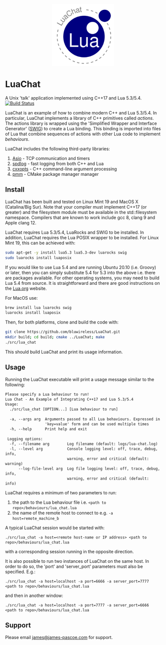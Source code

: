 <p align="center">
  <a href="http://lua.org">
    <img src="third_party/lua.org/lua-chat-logo.png" width=200>
  </a>
</p>

# LuaChat

A Unix 'talk' application implemented using C++17 and Lua 5.3/5.4. [![Build Status](
https://travis-ci.org/bluwireless/LuaChat.svg?branch=master)](
https://travis-ci.org/bluwireless/LuaChat)

LuaChat is an example of how to combine modern C++ and Lua 5.3/5.4. In particular, LuaChat
implements a library of C++ primitives called *actions*. The actions library is
wrapped using the 'Simplified Wrapper and Interface Generator' ([SWIG](http://swig.org))
to create a Lua binding. This binding is imported into files of Lua that combine
sequences of actions with other Lua code to implement *behaviours*.

LuaChat includes the following third-party libraries:

1. [Asio](https://think-async.com/Asio/) - TCP communication and timers
2. [spdlog](https://github.com/gabime/spdlog) - fast logging from both C++ and Lua
3. [cxxopts](https://github.com/jarro2783/cxxopts) - C++ command-line argument processing
4. [pmm](https://github.com/vector-of-bool/pmm) - CMake package manager manager

## Install

LuaChat has been built and tested on Linux Mint 19 and MacOS X (Catalina/Big Sur). Note
that your compiler must implement C++17 (or greater) and the filesystem module must
be available in the std::filesystem namespace. Compilers that are known to work
include gcc 8, clang 9 and Apple clang 12.

LuaChat requires Lua 5.3/5.4, LuaRocks and SWIG to be installed. In addition, LuaChat
requires the Lua POSIX wrapper to be installed. For Linux Mint 19, this can be achieved with:

```bash
sudo apt-get -y install lua5.3 lua5.3-dev luarocks swig
sudo luarocks install luaposix
```

If you would like to use Lua 5.4 and are running Ubuntu 20.10 (i.e. Groovy) or later, then you can
simply substitute 5.4 for 5.3 into the above i.e. there are packages available. For other operating
systems, you may need to build Lua 5.4 from source. It is straightforward and there are good instructions
on the [Lua.org](https://www.lua.org/download.html) website.

For MacOS use:

```bash
brew install lua luarocks swig
luarocks install luaposix
```

Then, for both platforms, clone and build the code with:

```bash
git clone https://github.com/bluwireless/LuaChat.git
mkdir build; cd build; cmake ../LuaChat; make
./src/lua_chat
```

This should build LuaChat and print its usage information.

## Usage

Running the LuaChat executable will print a usage message similar to the following:

```
Please specify a Lua behaviour to run!
Lua Chat - An Example of Integrating C++17 and Lua 5.3/5.4
Usage:
  ./src/lua_chat [OPTION...] [Lua behaviour to run]

  -a, --args arg  Arguments passed to all Lua behaviours. Expressed in
                  'key=value' form and can be used multiple times
  -h, --help      Print help and exit

 Logging options:
  -f, --filename arg        Log filename (default: logs/lua-chat.log)
  -l, --level arg           Console logging level: off, trace, debug, info,
                            warning, error and critical (default: warning)
      --log-file-level arg  Log file logging level: off, trace, debug, info,
                            warning, error and critical (default: info)
```

LuaChat requires a minimum of two parameters to run:

1. the path to the Lua behaviour file i.e. ```<path to repo>/behaviours/lua_chat.lua```
2. the name of the remote host to connect to e.g. ```-a host=remote_machine_b```

A typical LuaChat session would be started with:

```
./src/lua_chat -a host=<remote host-name or IP address> <path to repo>/behaviours/lua_chat.lua
```

with a corresponding session running in the opposite direction.

It is also possible to run two instances of LuaChat on the same host. In order to do so,
the 'port' and 'server_port' parameters must also be specified. E.g.:

```
./src/lua_chat -a host=localhost -a port=6666 -a server_port=7777 <path to repo>/behaviours/lua_chat.lua
```

and then in another window:

```
./src/lua_chat -a host=localhost -a port=7777 -a server_port=6666 <path to repo>/behaviours/lua_chat.lua
```

## Support

Please email james@james-pascoe.com for support.
